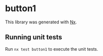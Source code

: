 # button1

This library was generated with [Nx](https://nx.dev).

## Running unit tests

Run `nx test button1` to execute the unit tests.
